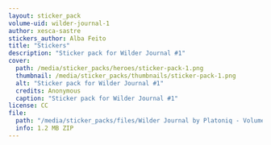 ```yaml
---
layout: sticker_pack
volume-uid: wilder-journal-1
author: xesca-sastre
stickers_author: Alba Feito
title: "Stickers"
description: "Sticker pack for Wilder Journal #1"
cover:
  path: /media/sticker_packs/heroes/sticker-pack-1.png
  thumbnail: /media/sticker_packs/thumbnails/sticker-pack-1.png
  alt: "Sticker pack for Wilder Journal #1"
  credits: Anonymous
  caption: "Sticker pack for Wilder Journal #1"
license: CC
file:
  path: "/media/sticker_packs/files/Wilder Journal by Platoniq - Volume 1 Sticker Pack by Alba Feito.zip"
  info: 1.2 MB ZIP
---
```

